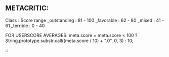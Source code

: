 METACRITIC:
-----------
Class          :   Score range
_outstanding   :   81  -   100
_favorable     :   62  -   80
_mixed         :   41  -   61
_terrible      :   0   -   40

FOR USERSCORE AVERAGES:
meta.score = meta.score < 100 ? String.prototype.substr.call((meta.score / 10) + ".0", 0, 3) : 10;

::